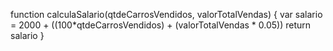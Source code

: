function calculaSalario(qtdeCarrosVendidos, valorTotalVendas) {
 var salario = 2000 + ((100*qtdeCarrosVendidos) + (valorTotalVendas * 0.05)) 
return salario
}